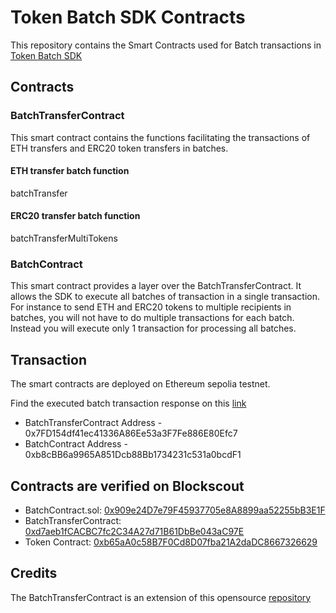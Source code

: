 # Token Batch SDK Contracts

This repository contains the Smart Contracts used for Batch transactions in [Token Batch SDK](https://github.com/aditya172926/token_batch_sdk)

## Contracts

### BatchTransferContract
This smart contract contains the functions facilitating the transactions of ETH transfers and ERC20 token transfers in batches.

#### ETH transfer batch function
batchTransfer

#### ERC20 transfer batch function
batchTransferMultiTokens

### BatchContract
This smart contract provides a layer over the BatchTransferContract. It allows the SDK to execute all batches of transaction in a single transaction. For instance to send ETH and ERC20 tokens to multiple recipients in batches, you will not have to do multiple transactions for each batch. Instead you will execute only 1 transaction for processing all batches.

## Transaction
The smart contracts are deployed on Ethereum sepolia testnet.

Find the executed batch transaction response on this [link](https://sepolia.etherscan.io/tx/0x3261f5b18bfb3c7e47b6614b793e8d39fc0d027586ef7139623659e6188c50f9)

- BatchTransferContract Address - 0x7FD154df41ec41336A86Ee53a3F7Fe886E80Efc7
- BatchContract Address - 0xb8cBB6a9965A851Dcb88Bb1734231c531a0bcdF1

## Contracts are verified on Blockscout
- BatchContract.sol: [0x909e24D7e79F45937705e8A8899aa52255bB3E1F](https://optimism-sepolia.blockscout.com/address/0x909e24D7e79F45937705e8A8899aa52255bB3E1F#code)
- BatchTransferContract: [0xd7aeb1fCACBC7fc2C34A27d71B61DbBe043aC97E](https://optimism-sepolia.blockscout.com/address/0xd7aeb1fCACBC7fc2C34A27d71B61DbBe043aC97E#code)
- Token Contract: [0xb65aA0c58B7F0Cd8D07fba21A2daDC8667326629](https://optimism-sepolia.blockscout.com/address/0xb65aA0c58B7F0Cd8D07fba21A2daDC8667326629#code)

## Credits
The BatchTransferContract is an extension of this opensource [repository](https://github.com/divyalalwani/Batch-Contract)